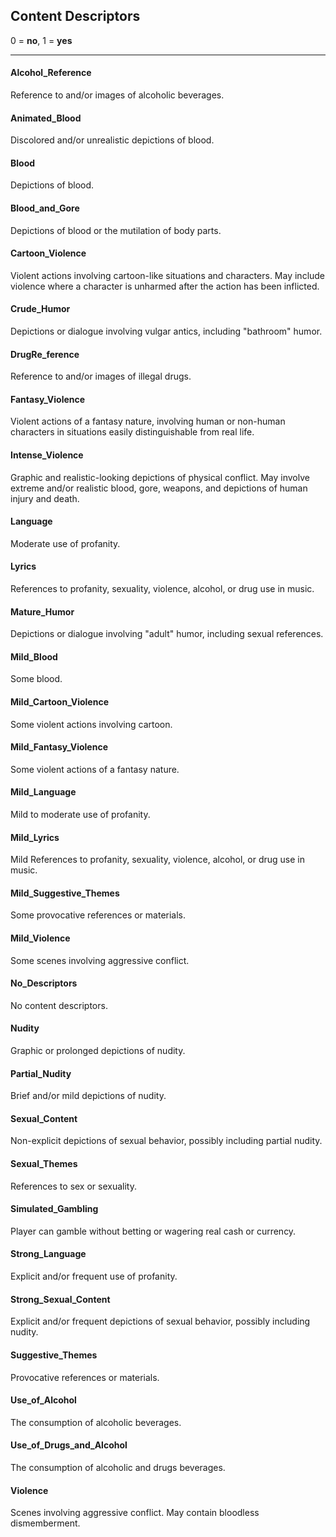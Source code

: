 ## Content Descriptors

0 = **no**, 1 = **yes**

---

#### Alcohol_Reference

Reference to and/or images of alcoholic beverages.

#### Animated_Blood

Discolored and/or unrealistic depictions of blood.

#### Blood

Depictions of blood.

#### Blood_and_Gore

Depictions of blood or the mutilation of body parts.

#### Cartoon_Violence

Violent actions involving cartoon-like situations and characters. May include violence where a character is unharmed after the action has been inflicted.

#### Crude_Humor

Depictions or dialogue involving vulgar antics, including "bathroom" humor.

#### DrugRe_ference

Reference to and/or images of illegal drugs.

#### Fantasy_Violence

Violent actions of a fantasy nature, involving human or non-human characters in situations easily distinguishable from real life.

#### Intense_Violence

Graphic and realistic-looking depictions of physical conflict. May involve extreme and/or realistic blood, gore, weapons, and depictions of human injury and death.

#### Language

Moderate use of profanity.

#### Lyrics

References to profanity, sexuality, violence, alcohol, or drug use in music.

#### Mature_Humor

Depictions or dialogue involving "adult" humor, including sexual references.

#### Mild_Blood

Some blood.

#### Mild_Cartoon_Violence

Some violent actions involving cartoon.

#### Mild_Fantasy_Violence

Some violent actions of a fantasy nature.

#### Mild_Language

Mild to moderate use of profanity.

#### Mild_Lyrics

Mild References to profanity, sexuality, violence, alcohol, or drug use in music.

#### Mild_Suggestive_Themes

Some provocative references or materials.

#### Mild_Violence

Some scenes involving aggressive conflict.

#### No_Descriptors

No content descriptors.

#### Nudity

Graphic or prolonged depictions of nudity.

#### Partial_Nudity

Brief and/or mild depictions of nudity.

#### Sexual_Content

Non-explicit depictions of sexual behavior, possibly including partial nudity.

#### Sexual_Themes

References to sex or sexuality.

#### Simulated_Gambling

Player can gamble without betting or wagering real cash or currency.

#### Strong_Language

Explicit and/or frequent use of profanity.

#### Strong_Sexual_Content

Explicit and/or frequent depictions of sexual behavior, possibly including nudity.

#### Suggestive_Themes

Provocative references or materials.

#### Use_of_Alcohol

The consumption of alcoholic beverages.

#### Use_of_Drugs_and_Alcohol

The consumption of alcoholic and drugs beverages.

#### Violence

Scenes involving aggressive conflict. May contain bloodless dismemberment.
